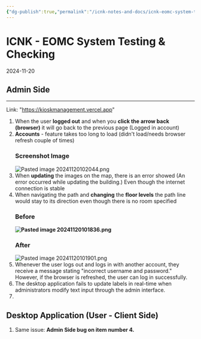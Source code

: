 ```yaml
---
{"dg-publish":true,"permalink":"/icnk-notes-and-docs/icnk-eomc-system-testing-and-checking/","tags":["gardenEntry"]}
---
```


# ICNK - EOMC System Testing & Checking
2024-11-20

## Admin Side
---
Link: "https://kioskmanagement.vercel.app"

1. When the user **logged out** and when you **click the arrow back (browser)** it will go back to the previous page (Logged in account)
2. **Accounts** - feature takes too long to load (didn't load/needs browser refresh couple of times)
   ### Screenshot Image
   ![Pasted image 20241120102044.png](/img/user/ICNK%20NOTES%20AND%20DOCS/Pasted%20image%2020241120102044.png)
3.  When **updating** the images on the map, there is an error showed (An error occurred while updating the building.) Even though the internet connection is stable
4. When navigating the path and **changing** the **floor levels** the path line would stay to its direction even though there is no room specified
	### Before
	**![Pasted image 20241120101836.png](/img/user/ICNK%20NOTES%20AND%20DOCS/Pasted%20image%2020241120101836.png)**
	### After
	![Pasted image 20241120101901.png](/img/user/ICNK%20NOTES%20AND%20DOCS/Pasted%20image%2020241120101901.png)
5.  Whenever the user logs out and logs in with another account, they receive a message stating "incorrect username and password." However, if the browser is refreshed, the user can log in successfully.
6. The desktop application fails to update labels in real-time when administrators modify text input through the admin interface.
7. 
## Desktop Application (User - Client Side)

1.  Same issue: **Admin Side bug on item number 4.**


